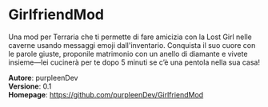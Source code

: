 # GirlfriendMod
Una mod per Terraria che ti permette di fare amicizia con la Lost Girl nelle caverne usando messaggi emoji dall'inventario. Conquista il suo cuore con le parole giuste, proponile matrimonio con un anello di diamante e vivete insieme—lei cucinerà per te dopo 5 minuti se c’è una pentola nella sua casa!

**Autore**: purpleenDev  
**Versione**: 0.1  
**Homepage**: https://github.com/purpleenDev/GirlfriendMod